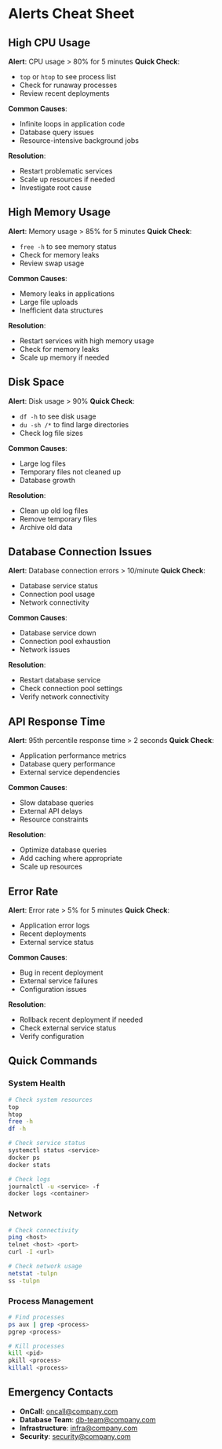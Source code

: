 # Alerts Cheat Sheet

## High CPU Usage
**Alert**: CPU usage > 80% for 5 minutes
**Quick Check**:
- `top` or `htop` to see process list
- Check for runaway processes
- Review recent deployments

**Common Causes**:
- Infinite loops in application code
- Database query issues
- Resource-intensive background jobs

**Resolution**:
- Restart problematic services
- Scale up resources if needed
- Investigate root cause

## High Memory Usage
**Alert**: Memory usage > 85% for 5 minutes
**Quick Check**:
- `free -h` to see memory status
- Check for memory leaks
- Review swap usage

**Common Causes**:
- Memory leaks in applications
- Large file uploads
- Inefficient data structures

**Resolution**:
- Restart services with high memory usage
- Check for memory leaks
- Scale up memory if needed

## Disk Space
**Alert**: Disk usage > 90%
**Quick Check**:
- `df -h` to see disk usage
- `du -sh /*` to find large directories
- Check log file sizes

**Common Causes**:
- Large log files
- Temporary files not cleaned up
- Database growth

**Resolution**:
- Clean up old log files
- Remove temporary files
- Archive old data

## Database Connection Issues
**Alert**: Database connection errors > 10/minute
**Quick Check**:
- Database service status
- Connection pool usage
- Network connectivity

**Common Causes**:
- Database service down
- Connection pool exhaustion
- Network issues

**Resolution**:
- Restart database service
- Check connection pool settings
- Verify network connectivity

## API Response Time
**Alert**: 95th percentile response time > 2 seconds
**Quick Check**:
- Application performance metrics
- Database query performance
- External service dependencies

**Common Causes**:
- Slow database queries
- External API delays
- Resource constraints

**Resolution**:
- Optimize database queries
- Add caching where appropriate
- Scale up resources

## Error Rate
**Alert**: Error rate > 5% for 5 minutes
**Quick Check**:
- Application error logs
- Recent deployments
- External service status

**Common Causes**:
- Bug in recent deployment
- External service failures
- Configuration issues

**Resolution**:
- Rollback recent deployment if needed
- Check external service status
- Verify configuration

## Quick Commands

### System Health
```bash
# Check system resources
top
htop
free -h
df -h

# Check service status
systemctl status <service>
docker ps
docker stats

# Check logs
journalctl -u <service> -f
docker logs <container>
```

### Network
```bash
# Check connectivity
ping <host>
telnet <host> <port>
curl -I <url>

# Check network usage
netstat -tulpn
ss -tulpn
```

### Process Management
```bash
# Find processes
ps aux | grep <process>
pgrep <process>

# Kill processes
kill <pid>
pkill <process>
killall <process>
```

## Emergency Contacts
- **OnCall**: oncall@company.com
- **Database Team**: db-team@company.com
- **Infrastructure**: infra@company.com
- **Security**: security@company.com

